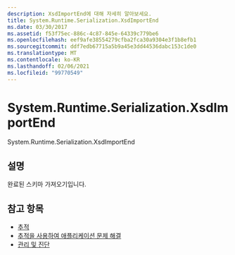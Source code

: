 ```yaml
---
description: XsdImportEnd에 대해 자세히 알아보세요.
title: System.Runtime.Serialization.XsdImportEnd
ms.date: 03/30/2017
ms.assetid: f53f75ec-886c-4c87-845e-64339c779be6
ms.openlocfilehash: eef9afe38554279cfba2fca30a9304e3f1b8efb1
ms.sourcegitcommit: ddf7edb67715a5b9a45e3dd44536dabc153c1de0
ms.translationtype: MT
ms.contentlocale: ko-KR
ms.lasthandoff: 02/06/2021
ms.locfileid: "99770549"
---
```

# <a name="systemruntimeserializationxsdimportend"></a>System.Runtime.Serialization.XsdImportEnd

System.Runtime.Serialization.XsdImportEnd  
  
## <a name="description"></a>설명  

 완료된 스키마 가져오기입니다.  
  
## <a name="see-also"></a>참고 항목

- [추적](index.md)
- [추적을 사용하여 애플리케이션 문제 해결](using-tracing-to-troubleshoot-your-application.md)
- [관리 및 진단](../index.md)
